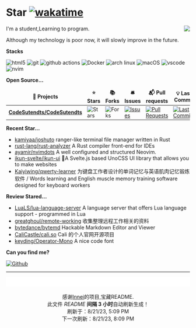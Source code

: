 # Star [![wakatime](https://wakatime.com/badge/user/840d21f8-ccf6-4443-ba54-0b5c2549c2e4.svg)](https://wakatime.com/@840d21f8-ccf6-4443-ba54-0b5c2549c2e4)

<picture>
  <source
    srcset="https://github-readme-stats.vercel.app/api?username=CodeSutendts&show_icons=true&theme=dark"
  />
  <source
    srcset="https://github-readme-stats.vercel.app/api?username=CodeSutendts&show_icons=true"
    media="(prefers-color-scheme: light), (prefers-color-scheme: no-preference)"
  />
  <img src="https://github-readme-stats.vercel.app/api?username=CodeStudents&show_icons=true" align=right />
</picture>


I'm a student,Learning to program.

Although my technology is poor now, it will slowly improve in the future.

**Stacks**

<p>
  <img alt="html5" src="https://img.shields.io/badge/-HTML5-E34F26?style=flat-square&logo=html5&logoColor=white" />
  <img alt="git" src="https://img.shields.io/badge/-Git-F05032?style=flat-square&logo=git&logoColor=white" />
  <img alt="github actions"
    src="https://img.shields.io/badge/-Github_Actions-2088FF?style=flat-square&logo=github-actions&logoColor=white" />
  <img alt="Docker" src="https://img.shields.io/badge/-Docker-46a2f1?style=flat-square&logo=docker&logoColor=white" />
    <img alt="arch linux"src="https://camo.githubusercontent.com/5663f9a4e9d0c47f590d839330c5b4a140a4af82eb3ffb47d130a4dd9c321273/68747470733a2f2f696d672e736869656c64732e696f2f62616467652f2d617263686c696e75782d626c61636b3f7374796c653d666c61742d737175617265266c6f676f3d617263686c696e7578266c6f676f436f6c6f723d626c7565"/>
  <img alt="macOS" src="https://img.shields.io/badge/-macOS-333?style=flat-square&logo=apple&logoColor=white" />
  <img alt="vscode" src="https://img.shields.io/badge/Visual%20Studio%20Code-blue?style=flat-square&logo=visual-studio-code&logoColor=ffffff" />
  <img alt="nvim" src="https://img.shields.io/badge/NeoVim-649047?style=flat-square&logo=neovim&logoColor=ffffff" />
</p>


**Open Source...**

<table><thead align=center><tr border: none;><td><b>🎁 Projects</b></td><td><b>⭐ Stars</b></td><td><b>📚 Forks</b></td><td><b>🛎 Issues</b></td><td><b>📬 Pull requests</b></td><td><b>💡 Last Commit</b></td></tr></thead><tbody><tr><td><a href=https://github.com/CodeSutendts/CodeSutendts><b>CodeSutendts/CodeSutendts</b></a></td><td><img alt=Stars src="https://img.shields.io/github/stars/CodeSutendts/CodeSutendts?style=flat-square&labelColor=343b41"></td><td><img alt=Forks src="https://img.shields.io/github/forks/CodeSutendts/CodeSutendts?style=flat-square&labelColor=343b41"></td><td><a href=https://github.com/CodeSutendts/CodeSutendts/issues target=_blank><img alt=Issues src="https://img.shields.io/github/issues/CodeSutendts/CodeSutendts?style=flat-square&labelColor=343b41"></a></td><td><a href=https://github.com/CodeSutendts/CodeSutendts/pulls target=_blank><img alt="Pull Requests"src="https://img.shields.io/github/issues-pr/CodeSutendts/CodeSutendts?style=flat-square&labelColor=343b41"></a></td><td><a href=https://github.com/CodeSutendts/CodeSutendts/commits target=_blank><img alt="Last Commits"src="https://img.shields.io/github/last-commit/CodeSutendts/CodeSutendts?style=flat-square&labelColor=343b41"></a></td></tr></tbody></table>

**Recent Star...**

<ul><li><a href=https://github.com/kamiyaa/joshuto>kamiyaa/joshuto</a><span> ranger-like terminal file manager written in Rust</span></li><li><a href=https://github.com/rust-lang/rust-analyzer>rust-lang/rust-analyzer</a><span> A Rust compiler front-end for IDEs</span></li><li><a href=https://github.com/ayamir/nvimdots>ayamir/nvimdots</a><span> A well configured and structured Neovim.</span></li><li><a href=https://github.com/ikun-svelte/ikun-ui>ikun-svelte/ikun-ui</a><span> 🐔A Svelte.js based UnoCSS UI library that allows you to make websites</span></li><li><a href=https://github.com/Kaiyiwing/qwerty-learner>Kaiyiwing/qwerty-learner</a><span> 为键盘工作者设计的单词记忆与英语肌肉记忆锻炼软件 / Words learning and English muscle memory training software designed for keyboard workers</span></li></ul>

**Review Stared...**

<ul><li><a href=https://github.com/LuaLS/lua-language-server>LuaLS/lua-language-server</a><span> A language server that offers Lua language support - programmed in Lua</span></li><li><a href=https://github.com/greatghoul/remote-working>greatghoul/remote-working</a><span> 收集整理远程工作相关的资料</span></li><li><a href=https://github.com/bytedance/bytemd>bytedance/bytemd</a><span> Hackable Markdown Editor and Viewer</span></li><li><a href=https://github.com/CaliCastle/cali.so>CaliCastle/cali.so</a><span> Cali 的个人官网开源项目</span></li><li><a href=https://github.com/keyding/Operator-Mono>keyding/Operator-Mono</a><span> A nice code font</span></li></ul>

**Can you find me?**

<p><a href="https://github.com/CodeStudents" target="_blank"><img alt="Github" src="https://img.shields.io/badge/GitHub-%2312100E.svg?&style=for-the-badge&logo=Github&logoColor=white" /></a> 

---

<img src="./sponsorkit/sponsors.svg" />

<!-- motto -->
<p align=center>感谢<a href=https://github.com/Innei>Innei</a>的项目,宝藏README.<br>此文件 <i>README</i> <b>间隔 3 小时</b>自动刷新生成！<br>刷新于：8/21/23, 5:09 PM<br>下一次刷新：8/21/23, 8:09 PM</p>
